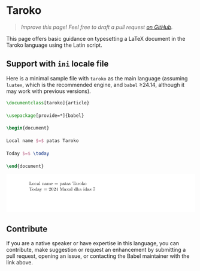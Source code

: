 # Taroko

<blockquote>
  <p><em>Improve this page! Feel free to draft a pull request <a href="https://github.com/latex3/babel/tree/docs/docs">on GitHub</a>.</em></p>
</blockquote>

This page offers basic guidance on typesetting a LaTeX document in the
Taroko language using the Latin script.

## Support with `ini` locale file

Here is a minimal sample file with `taroko` as the main language
(assuming `luatex`, which is the recommended engine, and `babel` ≥24.14,
although it may work with previous versions).

```tex
\documentclass[taroko]{article}

\usepackage[provide=*]{babel}

\begin{document}

Local name $=$ patas Taroko

Today $=$ \today

\end{document}
```

![](../media/locale-taroko.png)

## Contribute

If you are a native speaker or have expertise in this language, you can
contribute, make suggestion or request an enhancement by submitting a
pull request, opening an issue, or contacting the Babel maintainer with
the link above.